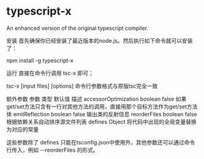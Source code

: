# typescript-x
An enhanced version of the original typescript compiler.

安装
首先确保你已经安装了最近版本的node.js。然后执行如下命令就可以安装了：

npm install -g typescript-x


运行
直接在命令行调用 tsc-x 即可；

tsc-x [input files] [options]
命令行参数格式与原版tsc完全一致


额外参数
参数	类型	默认值	描述
accessorOptimization	boolean	false	如果get/set方法只含有一行对其他方法的调用，直接用那个目标方法作为get/set方法体
emitReflection	boolean	false	输出类的反射信息
reorderFiles	boolean	false	根据依赖关系自动排序源文件列表
defines	Object	 	将代码中出现的全局变量替换为对应的常量

这些参数除了 defines 只能在tsconfig.json中使用外，其他参数还可以通过命令行传入，例如 --reorderFiles 的形式。
